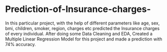 # Prediction-of-Insurance-charges-
In this particular project, with the help of different parameters like age, sex, bmi, children, smoker, region, charges etc predicted the Insurance charges of every individual. After doing some Data Cleaning and EDA, Created a Multiple Linear Regression Model for this project and made a prediction with 74% accuracy.
